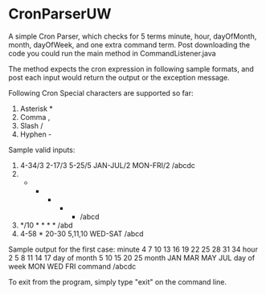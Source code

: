 # CronParserUW

A simple Cron Parser, which checks for 5 terms minute, hour, dayOfMonth, month, dayOfWeek, and one extra command term.
Post downloading the code you could run the main method in CommandListener.java 

The method expects the cron expression in following sample formats, and post each input would return the output or the exception message.

Following Cron Special characters are supported so far: 
1. Asterisk *
2. Comma ,
3. Slash /
4. Hyphen - 

Sample valid inputs:
1. 4-34/3 2-17/3 5-25/5 JAN-JUL/2 MON-FRI/2 /abcdc
2. * * * * * /abcd
3. */10 * * * * /abd
4. 4-58 * 20-30 5,11,10 WED-SAT /abcd

Sample output for the first case:
      minute 4 7 10 13 16 19 22 25 28 31 34
        hour 2 5 8 11 14 17
day of month 5 10 15 20 25
       month JAN MAR MAY JUL
 day of week MON WED FRI
     command /abcdc


To exit from the program, simply type "exit" on the command line.

